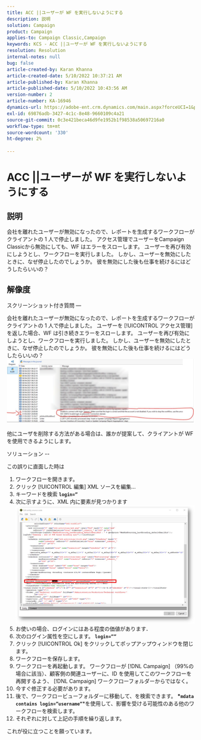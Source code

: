 ```yaml
---
title: ACC ||ユーザーが WF を実行しないようにする
description: 説明
solution: Campaign
product: Campaign
applies-to: Campaign Classic,Campaign
keywords: KCS - ACC ||ユーザーが WF を実行しないようにする
resolution: Resolution
internal-notes: null
bug: false
article-created-by: Karan Khanna
article-created-date: 5/10/2022 10:37:21 AM
article-published-by: Karan Khanna
article-published-date: 5/10/2022 10:43:56 AM
version-number: 2
article-number: KA-16946
dynamics-url: https://adobe-ent.crm.dynamics.com/main.aspx?forceUCI=1&pagetype=entityrecord&etn=knowledgearticle&id=7512bb29-4dd0-ec11-a7b5-00224809c556
exl-id: 69876adb-3427-4c1c-8e48-9660109c4a21
source-git-commit: 0c3e421beca46d9fe1952b1f98538a50697216a0
workflow-type: tm+mt
source-wordcount: '330'
ht-degree: 2%

---
```


# ACC ||ユーザーが WF を実行しないようにする

## 説明


会社を離れたユーザーが無効になったので、レポートを生成するワークフローがクライアントの 1 人で停止しました。 アクセス管理でユーザーをCampaign Classicから無効にしても、WF はエラーをスローします。 ユーザーを再び有効にしようとし、ワークフローを実行しました。 しかし、ユーザーを無効にしたときに、なぜ停止したのでしょうか。 彼を無効にした後も仕事を続けるにはどうしたらいいの？


## 解像度


スクリーンショット付き質問 —



会社を離れたユーザーが無効になったので、レポートを生成するワークフローがクライアントの 1 人で停止しました。 ユーザーを [!UICONTROL アクセス管理]を返した場合、WF は引き続きエラーをスローします。 ユーザーを再び有効にしようとし、ワークフローを実行しました。 しかし、ユーザーを無効にしたときに、なぜ停止したのでしょうか。 彼を無効にした後も仕事を続けるにはどうしたらいいの？
![](assets/178d95b7-4dd0-ec11-a7b5-00224809c556.png)

他にユーザを削除する方法がある場合は、誰かが提案して、クライアントが WF を使用できるようにします。





ソリューション --

この誤りに直面した時は

1. ワークフローを開きます。
2. クリック [!UICONTROL 編集]  XML ソースを編集…
3. キーワードを検索 <b>`login=”`</b>
4. 次に示すように、XML 内に要素が見つかります![](assets/dee6636f-799e-eb11-b1ac-000d3a368466.png)
5. お使いの場合、ログインにはある程度の価値があります<b>.</b>
6. 次のログイン属性を空にします。 <b>`login=””`</b>
7. クリック [!UICONTROL Ok] をクリックしてポップアップウィンドウを閉じます。
8. ワークフローを保存します。
9. ワークフローを再起動します。 ワークフローが [!DNL Campaign] （99%の場合に該当）、顧客側の関連ユーザーに、ID を使用してこのワークフローを再開するよう、 [!DNL Campaign] ワークフローフォルダーからではなく。
10. 今すぐ修正する必要があります。
11. 後で、ワークフロービューフォルダーに移動して、を検索できます。 <b>*`mdata contains login=”username”`</b>*を使用して、影響を受ける可能性のある他のワークフローを検索します。
12. それぞれに対して上記の手順を繰り返します。


これが役に立つことを願っています。

